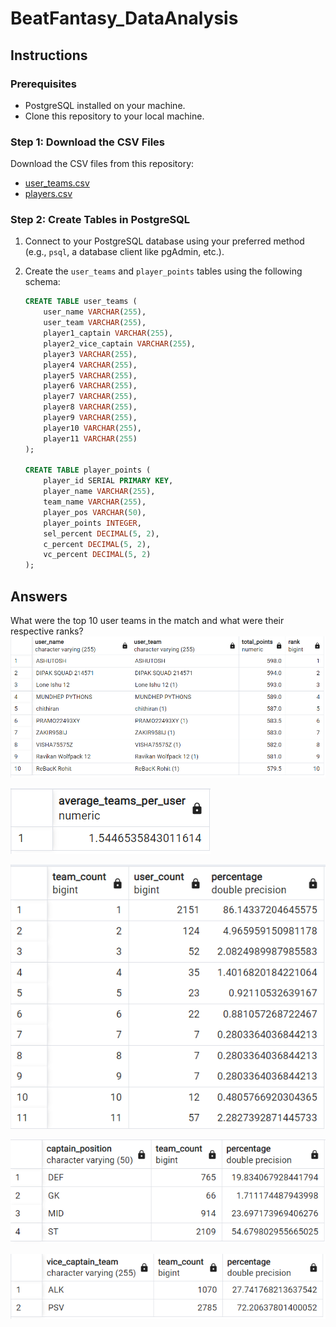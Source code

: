 # BeatFantasy_DataAnalysis

## Instructions

### Prerequisites

- PostgreSQL installed on your machine.
- Clone this repository to your local machine.

### Step 1: Download the CSV Files

Download the CSV files from this repository:

- [user_teams.csv](https://github.com/anshbabbar15/BeatFantasy_DataAnalysis/blob/main/user_teams.csv)
- [players.csv](https://github.com/anshbabbar15/BeatFantasy_DataAnalysis/blob/main/players.csv)

### Step 2: Create Tables in PostgreSQL

1. Connect to your PostgreSQL database using your preferred method (e.g., `psql`, a database client like pgAdmin, etc.).
2. Create the `user_teams` and `player_points` tables using the following schema:

   ```sql
   CREATE TABLE user_teams (
       user_name VARCHAR(255),
       user_team VARCHAR(255),
       player1_captain VARCHAR(255),
       player2_vice_captain VARCHAR(255),
       player3 VARCHAR(255),
       player4 VARCHAR(255),
       player5 VARCHAR(255),
       player6 VARCHAR(255),
       player7 VARCHAR(255),
       player8 VARCHAR(255),
       player9 VARCHAR(255),
       player10 VARCHAR(255),
       player11 VARCHAR(255)
   );

   CREATE TABLE player_points (
       player_id SERIAL PRIMARY KEY,
       player_name VARCHAR(255),
       team_name VARCHAR(255),
       player_pos VARCHAR(50),
       player_points INTEGER,
       sel_percent DECIMAL(5, 2),
       c_percent DECIMAL(5, 2),
       vc_percent DECIMAL(5, 2)
   );
   ```

## Answers
What were the top 10 user teams in the match and what were their respective ranks?
![What were the top 10 user teams in the match and what were their respective ranks?](image.png)

![What was the average number of teams created by a user?](image-1.png)

![What percentage of users created 1 team, 2 teams, 3 teams, ..., up to 20 teams?](image-2.png)

![What percentage of teams had captains by positions - GK, DEF, MID, ST?](image-3.png)

![What percentage of teams had vice captains by team - ALK, PSV](image-4.png)
